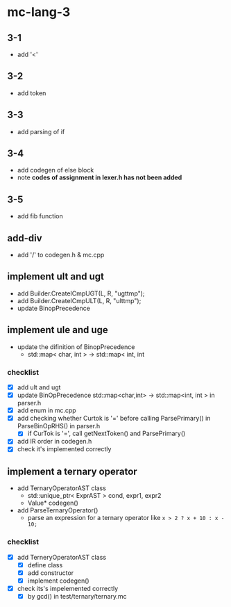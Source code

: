 # mc-lang-3
## 3-1
 - add '<'

## 3-2
 - add token

## 3-3
 - add parsing of if

## 3-4
 - add codegen of else block
 - note **codes of assignment  in lexer.h has not been added**

## 3-5
 - add fib function

## add-div
 - add '/' to codegen.h & mc.cpp

## implement ult and ugt
 - add Builder.CreateICmpUGT(L, R, "ugttmp");
 - add Builder.CreateICmpULT(L, R, "ulttmp");
 - update BinopPrecedence
 
## implement ule and uge
 - update the difinition of BinopPrecedence
   - std::map< char, int > -> std::map< int, int 
### checklist
 - [x] add ult and ugt
 - [x] update BinOpPrecedence std::map<char,int> -> std::map<int, int > in parser.h
 - [x] add enum in mc.cpp
 - [x] add checking whether Curtok is '=' before calling ParsePrimary() in ParseBinOpRHS() in parser.h
   - [x] if CurTok is '=', call getNextToken() and ParsePrimary()
 - [x] add IR order in codegen.h
 - [x] check it's implemented correctly

## implement a ternary operator
 - add TernaryOperatorAST class
   - std::unique_ptr< ExprAST > cond, expr1, expr2
   - Value* codegen()
 - add ParseTernaryOperator()
   - parse an expression for a ternary operator like `x > 2 ? x + 10 : x - 10;`

### checklist
 - [x] add TerneryOperatorAST class
   - [x] define class
   - [x] add constructor
   - [x] implement codegen()
 - [x] check its's impelemented correctly
   - [x] by gcd() in test/ternary/ternary.mc